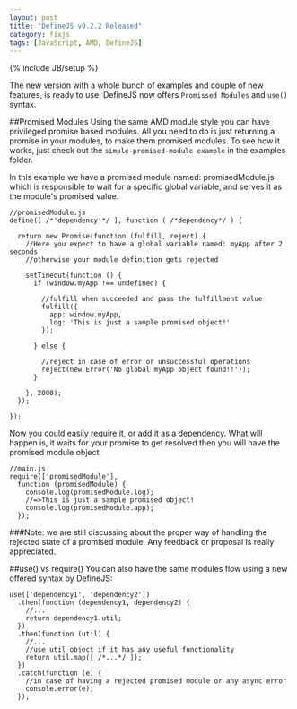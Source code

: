 ```yaml
---
layout: post
title: "DefineJS v0.2.2 Released"
category: fixjs
tags: [JavaScript, AMD, DefineJS]
---
```

{% include JB/setup %}

The new version with a whole bunch of examples and couple of new features, is ready to use. DefineJS now offers `Promissed Modules` and `use()` syntax.

##Promised Modules
Using the same AMD module style you can have privileged promise based modules. 
All you need to do is just returning a promise in your modules, to make them promised modules. 
To see how it works, just check out the `simple-promised-module example` in the examples folder.

In this example we have a promised module named: promisedModule.js 
which is responsible to wait for a specific global variable, and serves it as the module's promised value.


    //promisedModule.js
    define([ /*'dependency'*/ ], function ( /*dependency*/ ) {

      return new Promise(function (fulfill, reject) {
        //Here you expect to have a global variable named: myApp after 2 seconds
        //otherwise your module definition gets rejected

        setTimeout(function () {
          if (window.myApp !== undefined) {

            //fulfill when succeeded and pass the fulfillment value
            fulfill({
              app: window.myApp,
              log: 'This is just a sample promised object!'
            });

          } else {

            //reject in case of error or unsuccessful operations
            reject(new Error('No global myApp object found!!'));
          }

        }, 2000);
      });

    });

Now you could easily require it, or add it as a dependency. What will happen is, it waits for your promise to get resolved then you will have the promised module object.

    //main.js
    require(['promisedModule'],
      function (promisedModule) {
        console.log(promisedModule.log);
        //=>This is just a sample promised object!
        console.log(promisedModule.app);
      });


###Note:
we are still discussing about the proper way of handling the rejected state of a promised module. Any feedback or proposal is really appreciated.

##use() vs require()
You can also have the same modules flow using a new offered syntax by DefineJS:


    use(['dependency1', 'dependency2'])
      .then(function (dependency1, dependency2) {
        //...
        return dependency1.util;
      })
      .then(function (util) {
        //...
        //use util object if it has any useful functionality
        return util.map([ /*...*/ ]);
      })
      .catch(function (e) {
        //in case of having a rejected promised module or any async error
        console.error(e);
      });

